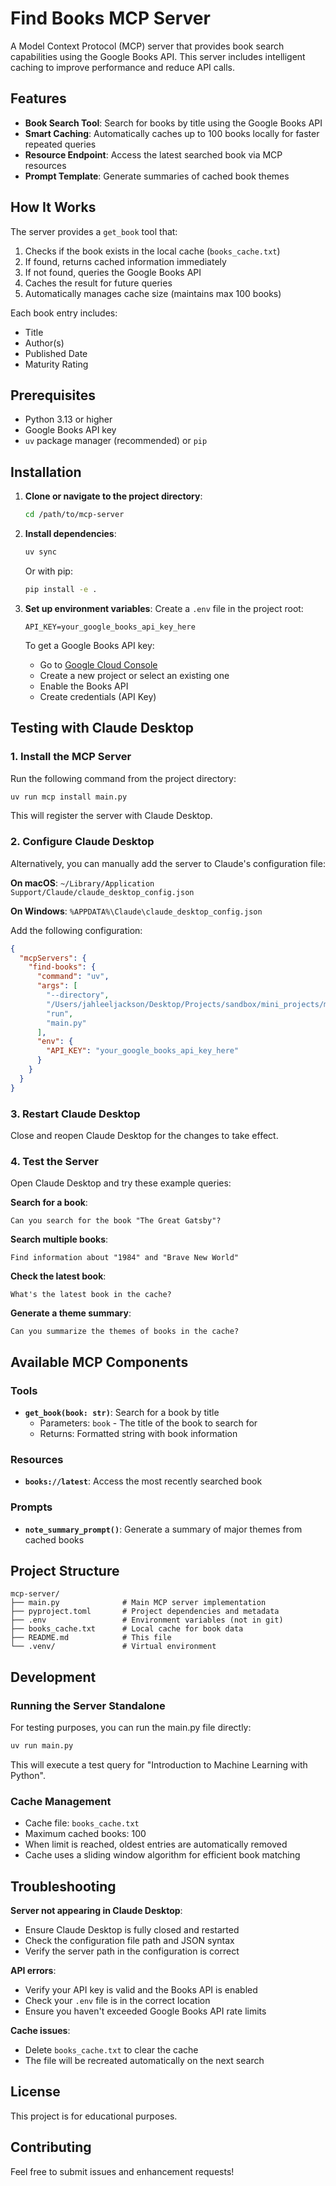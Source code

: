 # Find Books MCP Server

A Model Context Protocol (MCP) server that provides book search capabilities using the Google Books API. This server includes intelligent caching to improve performance and reduce API calls.

## Features

- **Book Search Tool**: Search for books by title using the Google Books API
- **Smart Caching**: Automatically caches up to 100 books locally for faster repeated queries
- **Resource Endpoint**: Access the latest searched book via MCP resources
- **Prompt Template**: Generate summaries of cached book themes

## How It Works

The server provides a `get_book` tool that:
1. Checks if the book exists in the local cache (`books_cache.txt`)
2. If found, returns cached information immediately
3. If not found, queries the Google Books API
4. Caches the result for future queries
5. Automatically manages cache size (maintains max 100 books)

Each book entry includes:
- Title
- Author(s)
- Published Date
- Maturity Rating

## Prerequisites

- Python 3.13 or higher
- Google Books API key
- `uv` package manager (recommended) or `pip`

## Installation

1. **Clone or navigate to the project directory**:
   ```bash
   cd /path/to/mcp-server
   ```

2. **Install dependencies**:
   ```bash
   uv sync
   ```
   Or with pip:
   ```bash
   pip install -e .
   ```

3. **Set up environment variables**:
   Create a `.env` file in the project root:
   ```
   API_KEY=your_google_books_api_key_here
   ```

   To get a Google Books API key:
   - Go to [Google Cloud Console](https://console.cloud.google.com/)
   - Create a new project or select an existing one
   - Enable the Books API
   - Create credentials (API Key)

## Testing with Claude Desktop

### 1. Install the MCP Server

Run the following command from the project directory:

```bash
uv run mcp install main.py
```

This will register the server with Claude Desktop.

### 2. Configure Claude Desktop

Alternatively, you can manually add the server to Claude's configuration file:

**On macOS**: `~/Library/Application Support/Claude/claude_desktop_config.json`

**On Windows**: `%APPDATA%\Claude\claude_desktop_config.json`

Add the following configuration:

```json
{
  "mcpServers": {
    "find-books": {
      "command": "uv",
      "args": [
        "--directory",
        "/Users/jahleeljackson/Desktop/Projects/sandbox/mini_projects/mcp_project/mcp-server",
        "run",
        "main.py"
      ],
      "env": {
        "API_KEY": "your_google_books_api_key_here"
      }
    }
  }
}
```

### 3. Restart Claude Desktop

Close and reopen Claude Desktop for the changes to take effect.

### 4. Test the Server

Open Claude Desktop and try these example queries:

**Search for a book**:
```
Can you search for the book "The Great Gatsby"?
```

**Search multiple books**:
```
Find information about "1984" and "Brave New World"
```

**Check the latest book**:
```
What's the latest book in the cache?
```

**Generate a theme summary**:
```
Can you summarize the themes of books in the cache?
```

## Available MCP Components

### Tools

- **`get_book(book: str)`**: Search for a book by title
  - Parameters: `book` - The title of the book to search for
  - Returns: Formatted string with book information

### Resources

- **`books://latest`**: Access the most recently searched book

### Prompts

- **`note_summary_prompt()`**: Generate a summary of major themes from cached books

## Project Structure

```
mcp-server/
├── main.py              # Main MCP server implementation
├── pyproject.toml       # Project dependencies and metadata
├── .env                 # Environment variables (not in git)
├── books_cache.txt      # Local cache for book data
├── README.md            # This file
└── .venv/               # Virtual environment
```

## Development

### Running the Server Standalone

For testing purposes, you can run the main.py file directly:

```bash
uv run main.py
```

This will execute a test query for "Introduction to Machine Learning with Python".

### Cache Management

- Cache file: `books_cache.txt`
- Maximum cached books: 100
- When limit is reached, oldest entries are automatically removed
- Cache uses a sliding window algorithm for efficient book matching

## Troubleshooting

**Server not appearing in Claude Desktop**:
- Ensure Claude Desktop is fully closed and restarted
- Check the configuration file path and JSON syntax
- Verify the server path in the configuration is correct

**API errors**:
- Verify your API key is valid and the Books API is enabled
- Check your `.env` file is in the correct location
- Ensure you haven't exceeded Google Books API rate limits

**Cache issues**:
- Delete `books_cache.txt` to clear the cache
- The file will be recreated automatically on the next search

## License

This project is for educational purposes.

## Contributing

Feel free to submit issues and enhancement requests!
